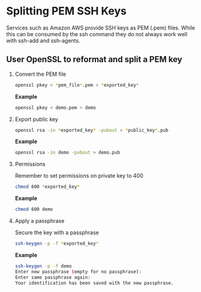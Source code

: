 # Splitting PEM SSH Keys

Services such as Amazon AWS provide SSH keys as PEM (.pem) files.  While this can be consumed by the ssh command they do not always work well with ssh-add and ssh-agents.

## User OpenSSL to reformat and split a PEM key

1. Convert the PEM file

    ```bash
    openssl pkey < *pem_file*.pem > *exported_key*
    ```

    **Example**

    ```bash
    openssl pkey < demo.pem > demo
    ```

1. Export public key

    ```bash
    openssl rsa -in *exported_key* -pubout > *public_key*.pub
    ```

    **Example**

    ```bash
    openssl rsa -in demo -pubout > demo.pub
    ```

1. Permissions

    Remember to set permissions on private key to 400

    ```bash
    chmod 600 *exported_key*
    ```

    **Example**

    ```bash
    chmod 600 demo
    ```

1. Apply a passphrase

    Secure the key with a passphrase

    ```bash
    ssh-keygen -p -f *exported_key*
    ```

    **Example**

    ```bash
    ssh-keygen -p -f demo
    Enter new passphrase (empty for no passphrase):
    Enter same passphrase again:
    Your identification has been saved with the new passphrase.
    ```
